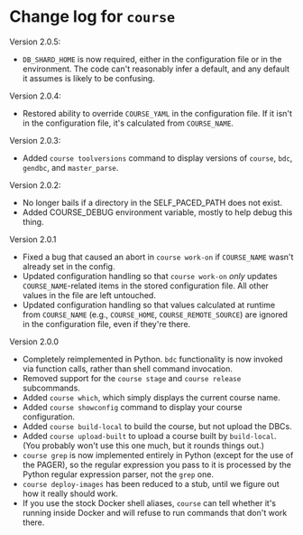 # Change log for `course`

Version 2.0.5:

- `DB_SHARD_HOME` is now required, either in the configuration file or in
  the environment. The code can't reasonably infer a default, and any default
  it assumes is likely to be confusing. 

Version 2.0.4:

- Restored ability to override `COURSE_YAML` in the configuration file. If
  it isn't in the configuration file, it's calculated from `COURSE_NAME`.

Version 2.0.3:

- Added `course toolversions` command to display versions of `course`,
  `bdc`, `gendbc`, and `master_parse`.

Version 2.0.2:

- No longer bails if a directory in the SELF_PACED_PATH does not exist.
- Added COURSE_DEBUG environment variable, mostly to help debug this thing.

Version 2.0.1

- Fixed a bug that caused an abort in `course work-on` if `COURSE_NAME`
  wasn't already set in the config.
- Updated configuration handling so that `course work-on` _only_ updates
  `COURSE_NAME`-related items in the stored configuration file. All 
  other values in the file are left untouched.
- Updated configuration handling so that values calculated at runtime from
  `COURSE_NAME` (e.g., `COURSE_HOME`, `COURSE_REMOTE_SOURCE`) are ignored
  in the configuration file, even if they're there.

Version 2.0.0

- Completely reimplemented in Python. `bdc` functionality is now invoked via
  function calls, rather than shell command invocation.
- Removed support for the `course stage` and `course release` subcommands.
- Added `course which`, which simply displays the current course name. 
- Added `course showconfig` command to display your course configuration.
- Added `course build-local` to build the course, but not upload the DBCs.
- Added `course upload-built` to upload a course built by `build-local`.
  (You probably won't use this one much, but it rounds things out.)
- `course grep` is now implemented entirely in Python (except for the use of
  the PAGER), so the regular expression you pass to it is processed by the
  Python regular expression parser, not the `grep` one.
- `course deploy-images` has been reduced to a stub, until we figure out how
  it really should work.
- If you use the stock Docker shell aliases, `course` can tell whether it's
  running inside Docker and will refuse to run commands that don't work there.
